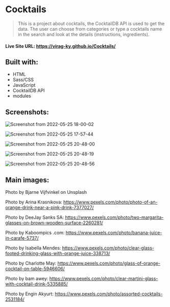 # Cocktails

> This is a project about cocktails, the CocktailDB API is used to get the data. The user can choose from categories or type a cocktails name in the search and look at the details (instructions, ingredients).

#### Live Site URL: https://virag-ky.github.io/Cocktails/

## Built with:

* HTML
* Sass/CSS
* JavaScript
* CocktailDB API
* modules

## Screenshots:

![Screenshot from 2022-05-25 18-00-02](https://user-images.githubusercontent.com/79658534/170329545-fb23453e-349f-456a-8a73-bd1c11c0ec6a.png)


![Screenshot from 2022-05-25 17-57-44](https://user-images.githubusercontent.com/79658534/170329563-670faf5a-c1c0-4165-ae08-07d07e3e30fe.png)

![Screenshot from 2022-05-25 20-48-00](https://user-images.githubusercontent.com/79658534/170329912-8ad6c5a7-3f07-4efc-bf05-5b101fdb3e3e.png)


![Screenshot from 2022-05-25 20-48-19](https://user-images.githubusercontent.com/79658534/170329924-63c34698-9e34-4c0d-a6a5-c9728207de0c.png)

![Screenshot from 2022-05-25 20-48-56](https://user-images.githubusercontent.com/79658534/170329938-573cbd2a-b792-4688-b3b3-19801c9ed53b.png)


## Main images:

Photo by Bjarne Vijfvinkel on Unsplash

Photo by Arina Krasnikova: https://www.pexels.com/photo/photo-of-an-orange-drink-near-a-pink-drink-7377027/

Photo by DeeJay Sanks SA: https://www.pexels.com/photo/two-margarita-glasses-on-brown-wooden-surface-2260281/

Photo by Kaboompics .com: https://www.pexels.com/photo/banana-juice-in-carafe-5737/

Photo by Isabella Mendes: https://www.pexels.com/photo/clear-glass-footed-drinking-glass-with-orange-juice-338713/

Photo by Charlotte May: https://www.pexels.com/photo/glass-of-orange-cocktail-on-table-5946606/

Photo by bam awey: https://www.pexels.com/photo/clear-martini-glass-with-cocktail-drink-5335885/

Photo by Engin Akyurt: https://www.pexels.com/photo/assorted-cocktails-2531184/
